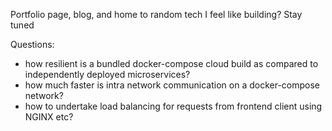Portfolio page, blog, and home to random tech I feel like building? Stay tuned

Questions:
- how resilient is a bundled docker-compose cloud build as compared to independently deployed microservices?
- how much faster is intra network communication on a docker-compose network?
- how to undertake load balancing for requests from frontend client using NGINX etc?
